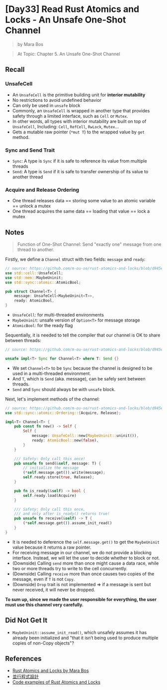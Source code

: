 # [Day33] Read Rust Atomics and Locks - An Unsafe One-Shot Channel

> by Mara Bos

> At Topic: Chapter 5. An Unsafe One-Shot Channel

## Recall

### UnsafeCell

- An `UnsafeCell` is the primitive building unit for **interior mutability**
- No restrictions to avoid undefined behavior
- Can only be used in `unsafe` block
- Commonly, an `UnsafeCell` is wrapped in another type that provides safety through a limited interface, such as `Cell` or `Mutex`.
- In other words, all types with interior mutability are built on top of `UnsafeCell`, Including: `Cell`, `RefCell`, `RwLock`, `Mutex`...
- Gets a mutable raw pointer (`*mut T`) to the wrapped value by `get` method.

### Sync and Send Trait

- `Sync`: A type is `Sync` if it is safe to reference its value from multiple threads
- `Send`: A type is `Send` if it is safe to transfer ownership of its value to another thread

### Acquire and Release Ordering

- One thread releases data == storing some value to an atomic variable == unlock a mutex
- One thread acquires the same data == loading that value == lock a mutex

## Notes

> Function of One-Shot Channel: Send "exactly one" message from one thread to another.

Firstly, we define a `Channel` struct with two fields: `message` and `ready`:

```rust
// source: https://github.com/m-ou-se/rust-atomics-and-locks/blob/d945e828bd08719a2d7cb6d758be4611bd90ba2b/src/ch5_channels/s2_unsafe.rs
use std::cell::UnsafeCell;
use std::mem::MaybeUninit;
use std::sync::atomic::AtomicBool;

pub struct Channel<T> {
    message: UnsafeCell<MaybeUninit<T>>,
    ready: AtomicBool,
}
```

- `UnsafeCell`: for multi-threaded environments
- `MaybeUninit`: unsafe version of `Option<T>` for message storage
- `AtomicBool`: for the ready flag

Sequentially, it is needed to tell the compiler that our channel is OK to share between threads:

```rust
// source: https://github.com/m-ou-se/rust-atomics-and-locks/blob/d945e828bd08719a2d7cb6d758be4611bd90ba2b/src/ch5_channels/s2_unsafe.rs

unsafe impl<T> Sync for Channel<T> where T: Send {}
```

- We set `Channel<T>` to be `Sync` because the channel is designed to be used in a multi-threaded environment.
- And `T`, which is `Send` (aka. message), can be safely sent between threads.
- `Send` and `Sync` should always be with `unsafe` block.

Next, let's implement methods of the channel:

```rust
// source: https://github.com/m-ou-se/rust-atomics-and-locks/blob/d945e828bd08719a2d7cb6d758be4611bd90ba2b/src/ch5_channels/s2_unsafe.rs
use std::sync::atomic::Ordering::{Acquire, Release};

impl<T> Channel<T> {
    pub const fn new() -> Self {
        Self {
            message: UnsafeCell::new(MaybeUninit::uninit()),
            ready: AtomicBool::new(false),
        }
    }

    /// Safety: Only call this once!
    pub unsafe fn send(&self, message: T) {
        // initialize the message
        (*self.message.get()).write(message);
        self.ready.store(true, Release);
    }

    pub fn is_ready(&self) -> bool {
        self.ready.load(Acquire)
    }

    /// Safety: Only call this once,
    /// and only after is_ready() returns true!
    pub unsafe fn receive(&self) -> T {
        (*self.message.get()).assume_init_read()
    }
}
```

- It is needed to deference the `self.message.get()` to get the `MaybeUninit` value because it returns a raw pointer.
- For receiving message in our channel, we do not provide a blocking interface. Instead, we will let the user to decide whether to block or not.
- (Downside) Calling `send` more than once might cause a data race, while two or more threads try to write to the cell concurrently.
- (Downside) Calling `receive` more than once causes two copies of the message, even if `T` is not `Copy`.
- (Downside) `Drop` trait is not implemented => if a message is sent but never received, it will never be dropped.

**To sum up, since we made the user responsible for everything, the user must use this channel very carefully.**

## Did Not Get It

- `MaybeUninit::assume_init_read()`, which unsafely assumes it has already been initialized and "that it isn’t being used to produce multiple copies of non-Copy objects"?

## References

- [Rust Atomics and Locks by Mara Bos](https://marabos.nl/atomics/)
- [並行程式設計](https://hackmd.io/@sysprog/concurrency/https%3A%2F%2Fhackmd.io%2F%40sysprog%2FS1AMIFt0D)
- [Code examples of Rust Atomics and Locks](https://github.com/m-ou-se/rust-atomics-and-locks)

